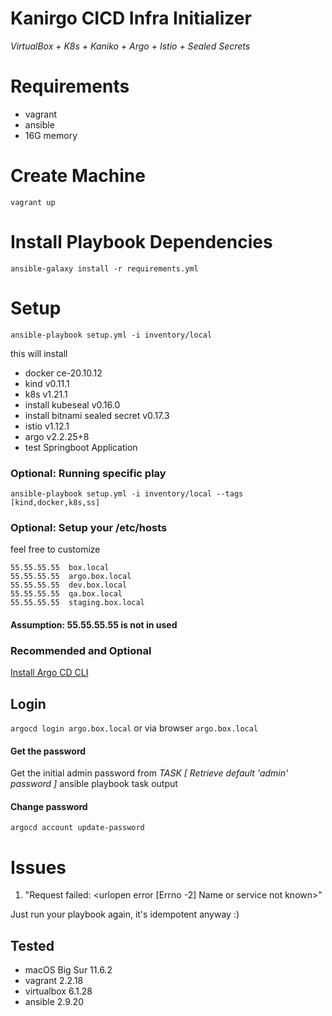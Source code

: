 # Kanirgo CICD Infra Initializer

_VirtualBox + K8s + Kaniko + Argo + Istio + Sealed Secrets_

# Requirements
- vagrant
- ansible 
- 16G memory

# Create Machine
`vagrant up`

# Install Playbook Dependencies
`ansible-galaxy install -r requirements.yml`

# Setup
`ansible-playbook setup.yml -i inventory/local`

this will install 
- docker ce-20.10.12
- kind v0.11.1 
- k8s v1.21.1
- install kubeseal v0.16.0
- install bitnami sealed secret v0.17.3
- istio v1.12.1
- argo v2.2.25+8
- test Springboot Application


###  Optional: Running specific play

`ansible-playbook setup.yml -i inventory/local --tags [kind,docker,k8s,ss]`

### Optional: Setup your /etc/hosts 
feel free to customize

    55.55.55.55  box.local
    55.55.55.55  argo.box.local
    55.55.55.55  dev.box.local
    55.55.55.55  qa.box.local
    55.55.55.55  staging.box.local
#### Assumption: 55.55.55.55 is not in used

### Recommended and Optional 
[Install Argo CD CLI](https://argo-cd.readthedocs.io/en/stable/cli_installation/)

## Login
`argocd login argo.box.local` or via browser `argo.box.local`

#### Get the password
Get the initial admin password from _TASK [ Retrieve default 'admin' password ]_ ansible playbook task output 

#### Change password
`argocd account update-password`

# Issues

1. "Request failed: <urlopen error [Errno -2] Name or service not known>"

Just run your playbook again, it's idempotent anyway :)

## Tested
- macOS Big Sur 11.6.2
- vagrant 2.2.18
- virtualbox 6.1.28
- ansible 2.9.20
